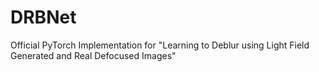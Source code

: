 # DRBNet
Official PyTorch Implementation for "Learning to Deblur using Light Field Generated and Real Defocused Images"
